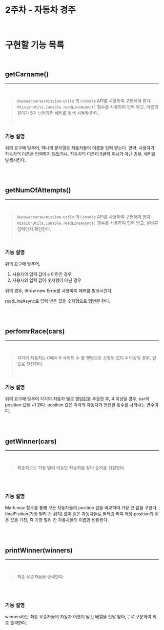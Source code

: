 # 2주차 - 자동차 경주

</br>

# 구현할 기능 목록

</br>

## getCarname()

---

</br>

> `@woowacourse/mission-utils` 의 `Console` API를 사용하여 구현해야 한다.
> `MissionUtils.Console.readLineAsync()` 함수를 사용하여 입력 받고,
> 이름의 길이가 5가 넘어가면 에러를 발생 시켜야 한다.
>
> </br>

### 기능 설명

위의 요구에 맞추어, 하나의 문자열로 자동차들의 이름을 입력 받는다.
만약, 사용자가 자동차의 이름을 입력하지 않았거나, 자동차의 이름이 5글자 이내가 아닌 경우, 에러를 발생시킨다.

</br>
</br>

## getNumOfAttempts()

---

</br>

> `@woowacourse/mission-utils` 의 `Console` API를 사용하여 구현해야 한다.
> `MissionUtils.Console.readLineAsync()` 함수를 사용하여 입력 받고,
> 올바른 입력인지 확인한다.
>
> </br>

### 기능 설명

위의 요구에 맞추어,

1. 사용자의 입력 값이 `0` 이하인 경우
2. 사용자의 입력 값이 숫자형이 아닌 경우

위의 경우, throw new Error를 사용하여 에러를 발생시킨다.

readLineAsync로 입력 받은 값을 숫자형으로 형변환 한다.

</br>
</br>

## perfomrRace(cars)

---

</br>

> 각각의 자동차는 0에서 9 사이의 수 중 랜덤으로 선정된 값이 4 이상일 경우, 앞으로 전진한다.
>
> </br>

### 기능 설명

위의 요구에 맞추어 각각의 자동차 별로 랜덤값을 추출한 후, 4 이상일 경우, car의 position 값을 +1 한다.
position 값은 각각의 자동차가 전진한 횟수를 나타내는 변수이다.

</br>
</br>

## getWinner(cars)

---

</br>

> 최종적으로 가장 멀리 이동한 자동차를 찾아 승자를 선정한다.

</br>
</br>

### 기능 설명

Math.max 함수를 통해 모든 자동차들의 position 값을 비교하여 가장 큰 값을 구한다.
finalPisition(가장 멀리 간 위치) 값이 같은 자동차들로 필터링 하여 해당 position과 같은 값을 가진, 즉 가장 멀리 간 자동차들의 이름만 반환한다.

</br>
</br>

## printWinner(winners)

---

</br>

> 최종 우승자들을 출력한다.

</br>
</br>

### 기능 설명

winners라는 최종 우승자들의 자동차 이름이 담긴 배열을 전달 받아, ','로 구분하여 최종 출력한다.
